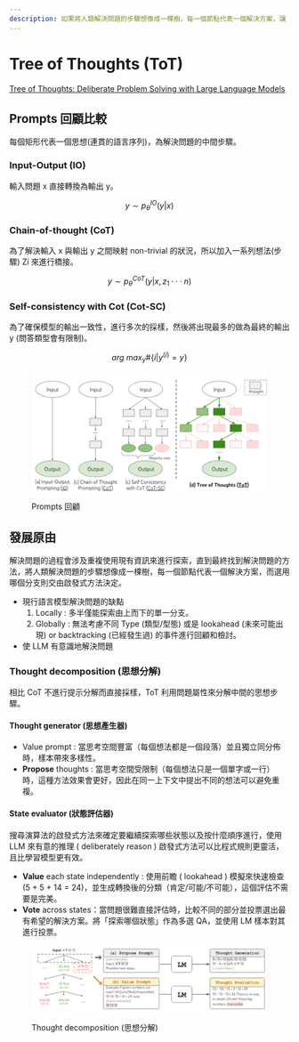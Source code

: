 ```yaml
---
description: 如果將人類解決問題的步驟想像成一棵樹，每一個節點代表一個解決方案，讓 LLM 去選擇並探索節點直到找出合適的答案為止
---
```


# Tree of Thoughts (ToT)

[Tree of Thoughts: Deliberate Problem Solving with Large Language Models](https://arxiv.org/abs/2305.10601)

## Prompts 回顧比較

每個矩形代表一個思想(連貫的語言序列)，為解決問題的中間步驟。

### Input-Output (IO)

輸入問題 x 直接轉換為輸出 y。

$$
y ∼ p ^{IO} _{θ} (y|x)
$$

### **Chain-of-thought (CoT)**

為了解決輸入 x 與輸出 y 之間映射 non-trivial 的狀況，所以加入一系列想法(步驟) Zi 來進行橋接。

$$
y ∼ p ^{CoT} _{θ} (y|x, z_1···n)
$$



### **Self-consistency with Cot (Cot-SC)**

為了確保模型的輸出一致性，進行多次的採樣，然後將出現最多的做為最終的輸出 y (問答類型會有限制)。



$$
arg\ max_y \# \{i | y ^{(i)} = y\}
$$

<figure><img src="../.gitbook/assets/image (7) (1).png" alt=""><figcaption><p>Prompts 回顧</p></figcaption></figure>

## 發展原由

解決問題的過程會涉及重複使用現有資訊來進行探索，直到最終找到解決問題的方法，將人類解決問題的步驟想像成一棵樹，每一個節點代表一個解決方案，而選用哪個分支則交由啟發式方法決定。

* 現行語言模型解決問題的缺點
  1. Locally : 多半僅能探索由上而下的單一分支。
  2. Globally : 無法考慮不同 Type (類型/型態) 或是 lookahead (未來可能出現) or backtracking (已經發生過) 的事件進行回顧和檢討。
* 使 LLM 有意識地解決問題

### **Thought decomposition (思想分解)**

相比 CoT 不進行提示分解而直接採樣，ToT 利用問題屬性來分解中間的思想步驟。

#### **Thought generator (思想產生器)**

* Value prompt : 當思考空間豐富（每個想法都是一個段落）並且獨立同分佈時，樣本帶來多樣性。
* **Propose** thoughts : 當思考空間受限制（每個想法只是一個單字或一行）時，這種方法效果會更好，因此在同一上下文中提出不同的想法可以避免重複。

#### **State evaluator (狀態評估器)**

搜尋演算法的啟發式方法來確定要繼續探索哪些狀態以及按什麼順序進行，使用 LLM 來有意的推理 ( deliberately reason ) 啟發式方法可以比程式規則更靈活，且比學習模型更有效。

* **Value** each state independently : 使用前瞻 ( lookahead ) 模擬來快速檢查 (5 + 5 + 14 = 24)，並生成轉換後的分類（肯定/可能/不可能），這個評估不需要是完美。
* **Vote** across states：當問題很難直接評估時，比較不同的部分並投票選出最有希望的解決方案。將「探索哪個狀態」作為多選 QA，並使用 LM 樣本對其進行投票。

<figure><img src="../.gitbook/assets/image (1) (1) (1) (1) (1) (1) (1) (1) (1) (1).png" alt=""><figcaption><p>Thought decomposition (思想分解)</p></figcaption></figure>
